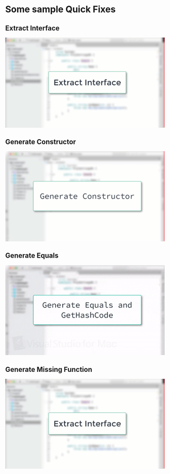 # Some sample Quick Fixes

## Extract Interface

![extract interface](./extract-interface.gif)

## Generate Constructor

![generate constructor](./generate-constructor2.gif)

## Generate Equals

![generate equals](./generate-equals.gif)

## Generate Missing Function

![generate missing function](./extract-interface.gif)
